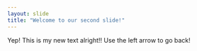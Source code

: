 ```yaml
---
layout: slide
title: "Welcome to our second slide!"
---
```

Yep! This is my new text alright!!
Use the left arrow to go back!
